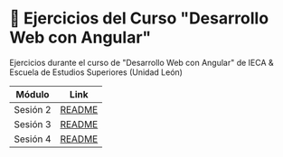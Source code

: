 # 📒 Ejercicios del Curso "Desarrollo Web con Angular"
Ejercicios durante el curso de "Desarrollo Web con Angular" de IECA &amp; Escuela de Estudios Superiores (Unidad León)

| Módulo  | Link    |
| ------- | ------- |
| Sesión 2 | [README](sesion-2/README.md) |
| Sesión 3 | [README](sesion-3/README.md) |
| Sesión 4 | [README](sesion-4/README.md) |